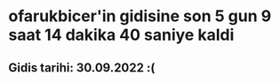 # ofarukbicer'in gidisine son 5 gun 9 saat 14 dakika 40 saniye kaldi

## Gidis tarihi: 30.09.2022 :(